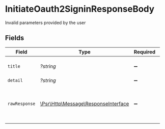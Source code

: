 # InitiateOauth2SigninResponseBody

Invalid parameters provided by the user


## Fields

| Field                                                                                                        | Type                                                                                                         | Required                                                                                                     | Description                                                                                                  | Example                                                                                                      |
| ------------------------------------------------------------------------------------------------------------ | ------------------------------------------------------------------------------------------------------------ | ------------------------------------------------------------------------------------------------------------ | ------------------------------------------------------------------------------------------------------------ | ------------------------------------------------------------------------------------------------------------ |
| `title`                                                                                                      | *?string*                                                                                                    | :heavy_minus_sign:                                                                                           | N/A                                                                                                          | Missing required parameter                                                                                   |
| `detail`                                                                                                     | *?string*                                                                                                    | :heavy_minus_sign:                                                                                           | N/A                                                                                                          | redirect_uri                                                                                                 |
| `rawResponse`                                                                                                | [\Psr\Http\Message\ResponseInterface](https://www.php-fig.org/psr/psr-7/#33-psrhttpmessageresponseinterface) | :heavy_minus_sign:                                                                                           | Raw HTTP response; suitable for custom response parsing                                                      |                                                                                                              |